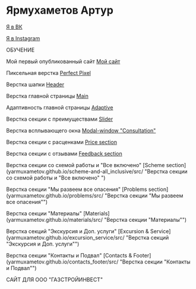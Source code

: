 # Ярмухаметов Артур

[Я в ВК](https://vk.com/mutnobrat "ВК")

[Я в Instagram](https://www.instagram.com/_artuurr__/ "Instagram")

ОБУЧЕНИЕ

Мой первый опубликованный сайт [Мой сайт](yarmuxametov.github.io/github/site_1/ "Преимущества")

Пиксельная верстка [Perfect Pixel](yarmuxametov.github.io/perfect_pixel/ "Пиксельная  верстка")

Верстка шапки [Header](yarmuxametov.github.io/src/ "Верстка шапки ")

Верстка главной страницы [Main](yarmuxametov.github.io/site_main/src/ "Верстка главной страницы ")

Адаптивность главной страницы [Adaptive](yarmuxametov.github.io/adaptive/src/ "Адаптивность главной страницы ")

Верстка секции с преимуществами [Slider](yarmuxametov.github.io/slider/src/ "Верстка секции с преимуществами ")

Верстка всплывающего окна [Modal-window "Consultation"](yarmuxametov.github.io/modal-window/src/ "Верстка всплывающего окна ")

Верстка секции с расценками [Price section](yarmuxametov.github.io/prices/src/ "Верстка секции с расценками ")

Верстка секции с отзывами [Feedback section](yarmuxametov.github.io/feedback/src/ "Верстка секции с отзывами ")

Верстка секции со схемой работы и "Все включено" [Scheme section](yarmuxametov.github.io/scheme-and-all_inclusive/src/ "Верстка секции со схемой работы и "Все включено" ")

Верстка секции "Мы развеем все опасения" [Problems section](yarmuxametov.github.io/problems/src/ "Верстка секции "Мы развеем все опасения"")

Верстка секции "Материалы" [Materials](yarmuxametov.github.io/materials/src/ "Верстка секции "Материалы"")

Верстка секций "Экскурсия и Доп. услуги" [Excursion & Service](yarmuxametov.github.io/excursion_service/src/
 "Верстка секций "Экскурсия и Доп. услуги"")
 
Верстка секции "Контакты и Подвал" [Contacts & Footer](yarmuxametov.github.io/contacts_footer/src/
 "Верстка секции "Контакты и Подвал"") 
 
 САЙТ ДЛЯ ООО "ГАЗСТРОЙИНВЕСТ"
 
